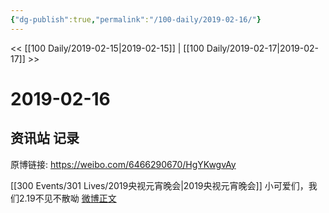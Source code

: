 ```yaml
---
{"dg-publish":true,"permalink":"/100-daily/2019-02-16/"}
---
```



<< [[100 Daily/2019-02-15\|2019-02-15]] | [[100 Daily/2019-02-17\|2019-02-17]] >>

# 2019-02-16

## 资讯站 记录

原博链接: https://weibo.com/6466290670/HgYKwgvAy

[[300 Events/301 Lives/2019央视元宵晚会\|2019央视元宵晚会]]
小可爱们，我们2.19不见不散呦
[微博正文](https://weibo.com/detail/4340443699628096)

